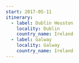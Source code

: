 ```yaml
---
start: 2017-05-11
itinerary:
  - label: Dublin Heuston
    locality: Dublin
    country_name: Ireland
  - label: Galway
    locality: Galway
    country_name: Ireland
---
```

